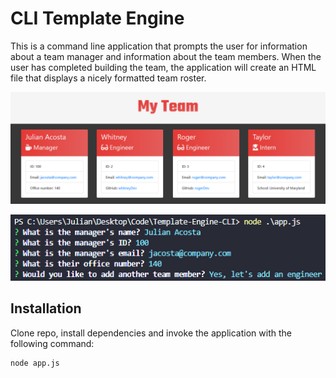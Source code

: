 # CLI Template Engine

This is a command line application that prompts the user for information about a team manager and information about the team members. When the user has completed building the team, the application will create an HTML file that displays a nicely formatted team roster.

!["HTML Screenshot"](https://github.com/julacosta9/Template-Engine-CLI/blob/master/assets/html-screenshot.PNG "HTML Screenshot")

!["CLI Screenshot"](https://github.com/julacosta9/Template-Engine-CLI/blob/master/assets/terminal-screenshot.PNG "CLI Screenshot")

## Installation

Clone repo, install dependencies and invoke the application with the following command:

```sh
node app.js
```

